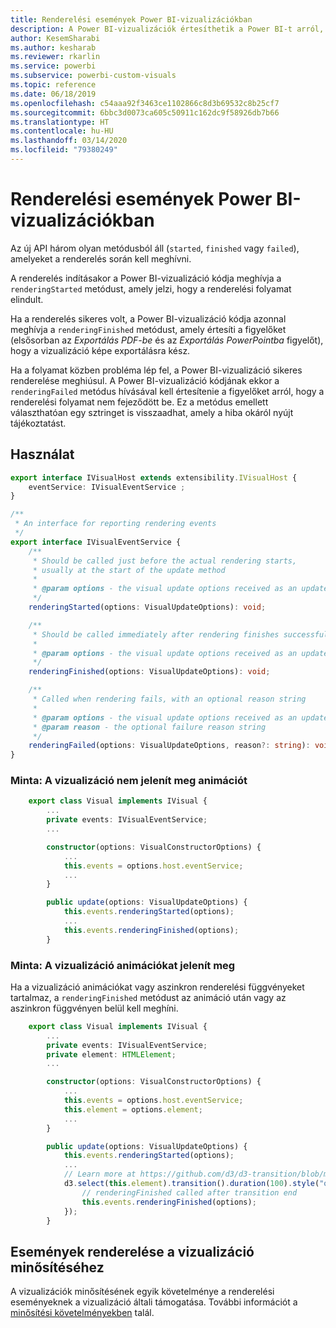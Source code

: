 ```yaml
---
title: Renderelési események Power BI-vizualizációkban
description: A Power BI-vizualizációk értesíthetik a Power BI-t arról, hogy készek a PowerPointba vagy PDF-fájlba exportálásra.
author: KesemSharabi
ms.author: kesharab
ms.reviewer: rkarlin
ms.service: powerbi
ms.subservice: powerbi-custom-visuals
ms.topic: reference
ms.date: 06/18/2019
ms.openlocfilehash: c54aaa92f3463ce1102866c8d3b69532c8b25cf7
ms.sourcegitcommit: 6bbc3d0073ca605c50911c162dc9f58926db7b66
ms.translationtype: HT
ms.contentlocale: hu-HU
ms.lasthandoff: 03/14/2020
ms.locfileid: "79380249"
---
```

# <a name="render-events-in-power-bi-visuals"></a>Renderelési események Power BI-vizualizációkban

Az új API három olyan metódusból áll (`started`, `finished` vagy `failed`), amelyeket a renderelés során kell meghívni.

A renderelés indításakor a Power BI-vizualizáció kódja meghívja a `renderingStarted` metódust, amely jelzi, hogy a renderelési folyamat elindult.

Ha a renderelés sikeres volt, a Power BI-vizualizáció kódja azonnal meghívja a `renderingFinished` metódust, amely értesíti a figyelőket (elsősorban az *Exportálás PDF-be* és az *Exportálás PowerPointba* figyelőt), hogy a vizualizáció képe exportálásra kész.

Ha a folyamat közben probléma lép fel, a Power BI-vizualizáció sikeres renderelése meghiúsul. A Power BI-vizualizáció kódjának ekkor a `renderingFailed` metódus hívásával kell értesítenie a figyelőket arról, hogy a renderelési folyamat nem fejeződött be. Ez a metódus emellett választhatóan egy sztringet is visszaadhat, amely a hiba okáról nyújt tájékoztatást.

## <a name="usage"></a>Használat

```typescript
export interface IVisualHost extends extensibility.IVisualHost {
    eventService: IVisualEventService ;
}

/**
 * An interface for reporting rendering events
 */
export interface IVisualEventService {
    /**
     * Should be called just before the actual rendering starts, 
     * usually at the start of the update method
     *
     * @param options - the visual update options received as an update parameter
     */
    renderingStarted(options: VisualUpdateOptions): void;

    /**
     * Should be called immediately after rendering finishes successfully
     * 
     * @param options - the visual update options received as an update parameter
     */
    renderingFinished(options: VisualUpdateOptions): void;

    /**
     * Called when rendering fails, with an optional reason string
     * 
     * @param options - the visual update options received as an update parameter
     * @param reason - the optional failure reason string
     */
    renderingFailed(options: VisualUpdateOptions, reason?: string): void;
}
```

### <a name="sample-the-visual-displays-no-animations"></a>Minta: A vizualizáció nem jelenít meg animációt

```typescript
    export class Visual implements IVisual {
        ...
        private events: IVisualEventService;
        ...

        constructor(options: VisualConstructorOptions) {
            ...
            this.events = options.host.eventService;
            ...
        }

        public update(options: VisualUpdateOptions) {
            this.events.renderingStarted(options);
            ...
            this.events.renderingFinished(options);
        }
```

### <a name="sample-the-visual-displays-animations"></a>Minta: A vizualizáció animációkat jelenít meg

Ha a vizualizáció animációkat vagy aszinkron renderelési függvényeket tartalmaz, a `renderingFinished` metódust az animáció után vagy az aszinkron függvényen belül kell meghíni.

```typescript
    export class Visual implements IVisual {
        ...
        private events: IVisualEventService;
        private element: HTMLElement;
        ...

        constructor(options: VisualConstructorOptions) {
            ...
            this.events = options.host.eventService;
            this.element = options.element;
            ...
        }

        public update(options: VisualUpdateOptions) {
            this.events.renderingStarted(options);
            ...
            // Learn more at https://github.com/d3/d3-transition/blob/master/README.md#transition_end
            d3.select(this.element).transition().duration(100).style("opacity","0").end().then(() => {
                // renderingFinished called after transition end
                this.events.renderingFinished(options);
            });
        }
```

## <a name="rendering-events-for-visual-certification"></a>Események renderelése a vizualizáció minősítéséhez

A vizualizációk minősítésének egyik követelménye a renderelési eseményeknek a vizualizáció általi támogatása. További információt a [minősítési követelményekben](power-bi-custom-visuals-certified.md#certification-requirements) talál.